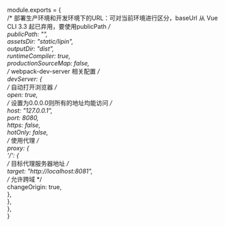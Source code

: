 module.exports = {  
    /* 部署生产环境和开发环境下的URL：可对当前环境进行区分，baseUrl 从 Vue CLI 3.3 起已弃用，要使用publicPath */  
    publicPath: "",  
    assetsDir: "static/lipin",  
    outputDir: "dist",  
    runtimeCompiler: true,  
    productionSourceMap: false,  
    /* webpack-dev-server 相关配置 */  
    devServer: {  
        /* 自动打开浏览器 */  
        open: true,  
        /* 设置为0.0.0.0则所有的地址均能访问 */  
        host: "127.0.0.1",  
        port: 8080,  
        https: false,  
        hotOnly: false,  
        /* 使用代理 */  
        proxy: {  
            '/': {  
                /* 目标代理服务器地址 */  
                target: "http://localhost:8081",  
                /* 允许跨域 */  
                changeOrigin: true,  
            },  
        },  
    },  
} 